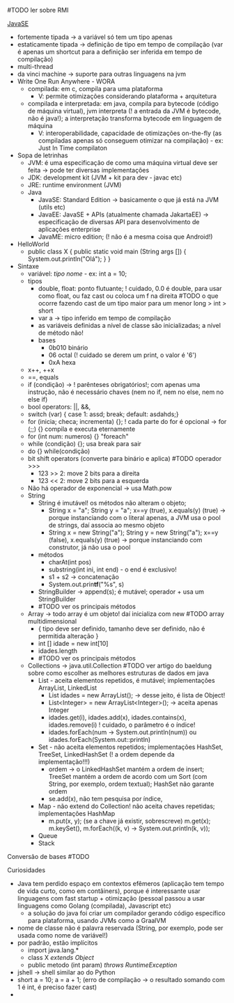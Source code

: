 #TODO ler sobre RMI

[JavaSE](https://www.estrategiaconcursos.com.br/app/dashboard/cursos/275777/aulas/2640890/videos/203286)
* fortemente tipada -> a variável só tem um tipo apenas
* estaticamente tipada -> definição de tipo em tempo de compilação (var é apenas um shortcut para a definição ser inferida em tempo de compilação)
* multi-thread
* da vinci machine -> suporte para outras linguagens na jvm
* Write One Run Anywhere - WORA
	* compilada: em c, compila para uma plataforma
		* V: permite otimizações considerando plataforma + arquitetura
	* compilada e interpretada: em java, compila para bytecode (código de máquina virtual), jvm interpreta (! a entrada da JVM é bytecode, não é java!); a interpretação transforma bytecode em linguagem de máquina
		* V: interoperabilidade, capacidade de otimizações on-the-fly (as compiladas apenas só conseguem otimizar na compilação) - ex: Just In Time compilaton
* Sopa de letrinhas
	* JVM: é uma especificação de como uma máquina virtual deve ser feita -> pode ter diversas implementações
	* JDK: development kit (JVM + kit para dev - javac etc)
	* JRE: runtime environment (JVM)
	* Java
		* JavaSE: Standard Edition -> basicamente o que já está na JVM (utils etc)
		* JavaEE: JavaSE + APIs (atualmente chamada JakartaEE) -> especificação de diversas API para desenvolvimento de aplicações enterprise
		* JavaME: micro edition; (! não é a mesma coisa que Android!)
* HelloWorld
	* public class X { public static void main (String args []) { System.out.println("Olá"); } }
* Sintaxe
	* variável: *tipo nome* - ex: int a = 10;
	* tipos
		* double, float: ponto flutuante; ! cuidado, 0.0 é double, para usar como float, ou faz cast ou coloca um f na direita #TODO o que ocorre fazendo cast de um tipo maior para um menor long > int > short
		* var a -> tipo inferido em tempo de compilação
		* as variáveis definidas a nível de classe são inicializadas; a nível de método não!
		* bases
			* 0b010 binário
			* 06 octal (! cuidado se derem um print, o valor é '6')
			* 0xA hexa
	* x++, ++x
	* \==, equals
	* if (condição) -> ! parênteses obrigatórios!; com apenas uma instrução, não é necessário chaves (nem no if, nem no else, nem no else if)
	* bool operators: ||, &&,
	* switch (var) { case 1: assd; break; default: asdahds;}
	* for (inicia; checa; incrementa) {}; ! cada parte do for é opcional -> for (;;) {} compila e executa eternamente
	* for (int num: numeros) {} "foreach"
	* while (condição) {}; usa break para sair
	* do {} while(condição)
	* bit shift operators (converte para binário e aplica) #TODO operador >>>
		* 123 >> 2: move 2 bits para a direita
		* 123 << 2: move 2 bits para a esquerda
	* Não há operador de exponencial -> usa Math.pow
	* String
		* String é imutável! os métodos não alteram o objeto; 
			* String x = "a"; String y = "a"; x\==y (true), x.equals(y) (true) -> porque instanciando com o literal apenas, a JVM usa o pool de strings, daí associa ao mesmo objeto
			* String x = new String("a"); String y = new String("a"); x\==y (false), x.equals(y) (true) -> porque instanciando com construtor, já não usa o pool
		* métodos
			* charAt(int pos)
			* substring(int ini, int end) - o end é exclusivo!
			* s1 + s2 -> concatenação
			* System.out.prin**tf**("%s", s)
		* StringBuilder -> append(s); é mutável; operador + usa um StringBuilder
		* #TODO ver os principais métodos
	* Array -> todo array é um objeto! daí inicializa com new #TODO array multidimensional
		* { tipo deve ser definido, tamanho deve ser definido, não é permitida alteração }
		* int \[] idade = new int\[10]
		* idades.length
		* #TODO ver os principais métodos
	* Collections -> java.util.Collection #TODO ver artigo do baeldung sobre como escolher as melhores estruturas de dados em java
		* List - aceita elementos repetidos, é mutável; implementações ArrayList, LinkedList
			* List idades = new ArrayList(); -> desse jeito, é lista de Object!
			* List\<Integer> = new ArrayList\<Integer>(); -> aceita apenas Integer
			* idades.get(i), idades.add(x), idades.contains(x), idades.remove(i) ! cuidado, o parâmetro é o índice!
			* idades.forEach(num -> System.out.println(num)) ou idades.forEach(System.out::println)
		* Set - não aceita elementos repetidos; implementações HashSet, TreeSet, LinkedHashSet (! a ordem depende da implementação!!!)
			* ordem -> o LinkedHashSet mantém a ordem de insert; TreeSet mantém a ordem de acordo com um Sort (com String, por exemplo, ordem textual); HashSet não garante ordem
			* se.add(x), não tem pesquisa por índice, 
		* Map - não extend do Collection! não aceita chaves repetidas; implementações HashMap
			* m.put(x, y); (se a chave já existir, sobrescreve) m.get(x); m.keySet(), m.forEach((k, v) -> System.out.println(k, v));
		* Queue
		* Stack


Conversão de bases #TODO


Curiosidades
* Java tem perdido espaço em contextos efêmeros (aplicação tem tempo de vida curto, como em contâiners), porque é interessante usar linguagens com fast startup + otimização (pessoal passou a usar linguagens como Golang (compilada), Javascript etc)
	* a solução do java foi criar um compilador gerando código específico para plataforma, usando JVMs como a GraalVM
* nome de classe não é palavra reservada (String, por exemplo, pode ser usada como nome de variável!)
* por padrão, estão implícitos
	* import java.lang.*
	* class X *extends Object*
	* public metodo (int param) *throws RuntimeException*
* jshell -> shell similar ao do Python
* short a = 10; a = a + 1; (erro de compilação -> o resultado somando com 1 é int, é preciso fazer cast)
* 
